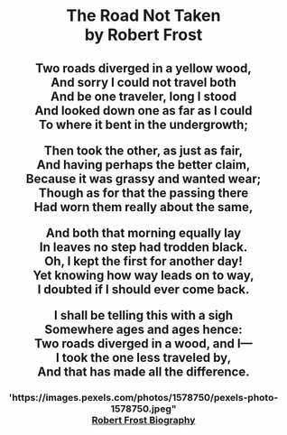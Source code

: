 <!DOCTYPE html>
<html>
<head>
<meta charset="utf-8">	
<!--
<title>Barebones</title>
-->
<center>	
<h1>	
The Road Not Taken<br> 
<b>by Robert Frost</b><br/></p></h1>
</p>
</p>
<body>
<h2>	
<p>Two roads diverged in a yellow wood,<br>
And sorry I could not travel both<br>
And be one traveler, long I stood<br>
And looked down one as far as I could<br>
To where it bent in the undergrowth;</p>
Then took the other, as just as fair,<br>
And having perhaps the better claim,<br>
Because it was grassy and wanted wear;<br>
Though as for that the passing there<br>
Had worn them really about the same,</p>
<p>And both that morning equally lay<br>
In leaves no step had trodden black.<br>
Oh, I kept the first for another day!<br>
Yet knowing how way leads on to way,<br>
I doubted if I should ever come back.</p>
<p>I shall be telling this with a sigh<br>
Somewhere ages and ages hence:<br>
Two roads diverged in a wood, and I—<br>
I took the one less traveled by,<br>
And that has made all the difference.</p>
</h2>
<h3>
<div class="wrapper">
<img src=>'https://images.pexels.com/photos/1578750/pexels-photo-1578750.jpeg"<br>
<a href="https://www.biography.com/writer/robert-frost">Robert Frost Biography</a>
</p>
</h3>
</div>
</body>




</html>
